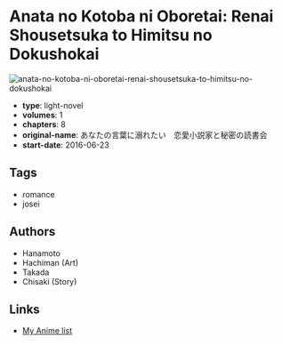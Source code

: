# Anata no Kotoba ni Oboretai: Renai Shousetsuka to Himitsu no Dokushokai

![anata-no-kotoba-ni-oboretai-renai-shousetsuka-to-himitsu-no-dokushokai](https://cdn.myanimelist.net/images/manga/3/193143.jpg)

-   **type**: light-novel
-   **volumes**: 1
-   **chapters**: 8
-   **original-name**: あなたの言葉に溺れたい　恋愛小説家と秘密の読書会
-   **start-date**: 2016-06-23

## Tags

-   romance
-   josei

## Authors

-   Hanamoto
-   Hachiman (Art)
-   Takada
-   Chisaki (Story)

## Links

-   [My Anime list](https://myanimelist.net/manga/105459/Anata_no_Kotoba_ni_Oboretai__Renai_Shousetsuka_to_Himitsu_no_Dokushokai)
